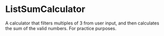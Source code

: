 # ListSumCalculator
A calculator that filters multiples of 3 from user input, and then calculates the sum of the valid numbers. For practice purposes.
